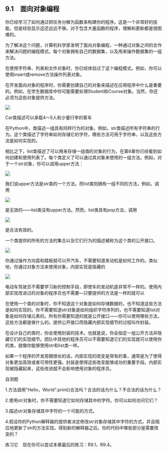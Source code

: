    

## 9.1　面向对象编程

你已经学习了如何通过把任务分解为函数来构建你的程序。这是一个非常好的技能，但是经验显示这还远远不够。对于包含大量函数的程序，理解和更新都是很困难的。

为了解决这个问题，计算机科学家发明了面向对象编程，一种通过对象之间的合作来解决问题的编程模式。每个对象拥有自己的数据集，以及用来操作数据集的一组方法。

在使用字符串、列表和文件对象时，你已经体验过了这个编程模式。例如，你可以使用insert或remove方法操作列表对象。

在开发面向对象的程序时，你需要创建自己的对象来描述在应用程序中什么是重要的。例如，在学生数据库中你可能需要处理Student和Course对象。当然，你还必须为这些对象提供方法。

![](0-Assets/Epubook/程序员编程语言经典合集（计算机科学丛书5册套装），javapython编程语言含经典教材龙书《编译原理》%20(Bruce%20Eckel%20%20Alfred%20V.%20Aho%20%20Monica%20S.%20Lam%20etc.)%20(Z-Library)/images/image07205.jpeg)

Car类描述可以承载4～5人和少量行李的客车

在Python中，类描述一组具有同样行为的对象。例如，str类描述所有字符串的行为。这个类描述了字符串如何存储它的字符，哪些方法可用于字符串，以及这些方法是如何实现的。

相比之下，list类描述了可以用来存储一组值的对象的行为，在第6章你已经看到如何创建和使用列表了。每个类定义了可以通过其对象来使用的一组方法。例如，对于一个str对象，你可以调用upper方法：

![](../Images/image07206.gif)

我们说upper方法是str类的一个方法。而list类则拥有一组不同的方法，例如，调用

![](../Images/image07207.gif)

是无效的——list类没有upper方法。然而，list类具有pop方法，调用

![](../Images/image07208.gif)

是合法有效的。

一个类提供的所有的方法的集合以及它们行为的描述被称为这个类的公开接口。

![](0-Assets/Epubook/程序员编程语言经典合集（计算机科学丛书5册套装），javapython编程语言含经典教材龙书《编译原理》%20(Bruce%20Eckel%20%20Alfred%20V.%20Aho%20%20Monica%20S.%20Lam%20etc.)%20(Z-Library)/images/image07209.jpeg)

你通过操作方向盘和踏板就可以开汽车，不需要知道发动机是如何工作的。类似地，你通过对象方法来使用对象，内部实现是隐藏的  

![](0-Assets/Epubook/程序员编程语言经典合集（计算机科学丛书5册套装），javapython编程语言含经典教材龙书《编译原理》%20(Bruce%20Eckel%20%20Alfred%20V.%20Aho%20%20Monica%20S.%20Lam%20etc.)%20(Z-Library)/images/image07210.jpeg)

电动车驾驶员不需要学习新的控制手段，即使车的发动机是非常不一样的。使用内部实现改进过的对象的程序员也不需要—只要提供的方法是一样的就可以  

在使用一个类的对象时，你不知道这个对象是如何存储数据的，也不知道这些方法是如何实现的。你不需要知道str对象是如何组织字符序列的，也不需要知道list对象是如何存储元素的。所有你需要知道的就是公开接口——你可以使用哪些方法，这些方法都是做什么的。提供公开接口而隐藏内部实现细节的过程叫作封装。

在设计自己的类时，你会使用封装的技术。也就是说，你会指定一组公开方法并隐藏它们的实现细节。团队中其他的程序员可以不需要知道它们的实现就可以使用你的类，就像你能够使用str和list类一样。

如果一个程序的开发周期很长的话，内部实现的改变是常有的事，通常是为了使得对象更加高效或者可用性更强。封装是使得这些改变能够成功的重要手段。内部实现被隐藏起来，这些改进就不会影响使用对象的程序员。

自测题

1.方法调用"Hello，World".print()合法吗？合法的话为什么？不合法的话为什么？

2.使用str对象时，你不需要知道它如何存储其中的字符。你可以如何访问它们？

3.描述str对象存储其中字符的一个可能的方式。

4.假设你的Python解释器的提供者决定修改str对象存储其中字符的方式，并且相应地更新了str的方法实现。得到新的解释器之后，你的代码中哪些部分是需要改变的？

练习它　现在你可以尝试本章最后的练习：R9.1，R9.4。